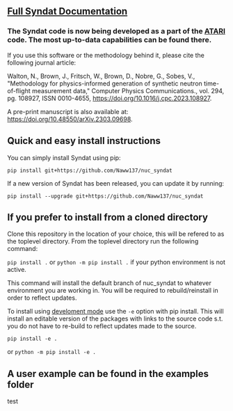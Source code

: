 ## [Full Syndat Documentation](https://naww137.github.io/Syndat/build/html/index.html)
### The Syndat code is now being developed as a part of the [ATARI](https://github.com/Naww137/ATARI) code. The most up-to-data capabilities can be found there.

If you use this software or the methodology behind it, please cite the following journal article:

Walton, N., Brown, J., Fritsch, W., Brown, D., Nobre, G., Sobes, V., "Methodology for physics-informed generation of synthetic neutron time-of-flight measurement data," Computer Physics Communications., vol. 294, pg. 108927, ISSN 0010-4655, https://doi.org/10.1016/j.cpc.2023.108927.

A pre-print manuscript is also available at:
https://doi.org/10.48550/arXiv.2303.09698.


## Quick and easy install instructions

You can simply install Syndat using pip:
```
pip install git+https://github.com/Naww137/nuc_syndat
```
If a new version of Syndat has been released, you can update it by running:
```
pip install --upgrade git+https://github.com/Naww137/nuc_syndat
```

## If you prefer to install from a cloned directory

Clone this repository in the location of your choice, this will be refered to as the toplevel directory. From the toplevel directory run the following command:

`pip install .`
or
`python -m pip install .`
if your python environment is not active.

This command will install the default branch of nuc_syndat to whatever environment you are working in. You will be required to rebuild/reinstall in order to reflect updates. 

To install using [develoment mode](https://setuptools.pypa.io/en/latest/userguide/development_mode.html) use the `-e` option with pip install. This will install an editable version of the packages with links to the source code s.t. you do not have to re-build to reflect updates made to the source.
```
pip install -e .
```
or 
`python -m pip install -e .`

## A user example can be found in the examples folder

test
